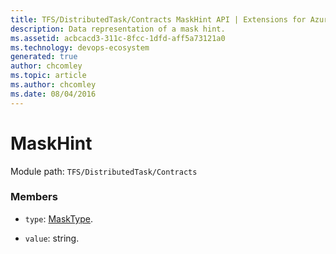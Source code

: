 ```yaml
---
title: TFS/DistributedTask/Contracts MaskHint API | Extensions for Azure DevOps Services
description: Data representation of a mask hint.
ms.assetid: acbcacd3-311c-8fcc-1dfd-aff5a73121a0
ms.technology: devops-ecosystem
generated: true
author: chcomley
ms.topic: article
ms.author: chcomley
ms.date: 08/04/2016
---
```


# MaskHint

Module path: `TFS/DistributedTask/Contracts`

### Members

- `type`: [MaskType](../../../TFS/DistributedTask/Contracts/MaskType.md).

- `value`: string.
